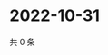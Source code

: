 # 2022-10-31

共 0 条

<!-- BEGIN WEIBO -->
<!-- 最后更新时间 Mon Oct 31 2022 08:39:13 GMT+0800 (China Standard Time) -->

<!-- END WEIBO -->
